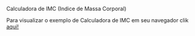 Calculadora de IMC (Indice de Massa Corporal)

Para visualizar o exemplo de Calculadora de IMC em seu navegador clik <a href="https://alexgavies.github.io/Calculadora-de-IMC-Indice-de-Massa-Corporal-/" rel="external" target="_blanc"> aqui!</a>